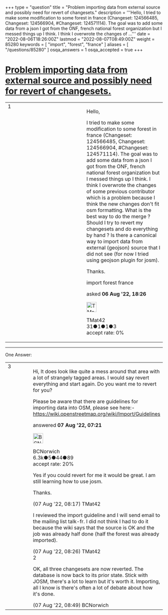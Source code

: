 +++
type = "question"
title = "Problem importing data from external source and possibly need for revert of changesets."
description = '''Hello, I tried to make some modification to some forest in france (Changeset: 124566485, Changeset: 124566904, #Changeset: 124571114). The goal was to add some data from a json I got from the ONF, french national forest organization but I messed things up I think. I think I overwrote the changes of ...'''
date = "2022-08-06T18:26:00Z"
lastmod = "2022-08-07T08:49:00Z"
weight = 85280
keywords = [ "import", "forest", "france" ]
aliases = [ "/questions/85280" ]
osqa_answers = 1
osqa_accepted = true
+++

<div class="headNormal">

# [Problem importing data from external source and possibly need for revert of changesets.](/questions/85280/problem-importing-data-from-external-source-and-possibly-need-for-revert-of-changesets)

</div>

<div id="main-body">

<div id="askform">

<table id="question-table" style="width:100%;">
<colgroup>
<col style="width: 50%" />
<col style="width: 50%" />
</colgroup>
<tbody>
<tr>
<td style="width: 30px; vertical-align: top"><div class="vote-buttons">
<span id="post-85280-upvote" class="ajax-command post-vote up" rel="nofollow" title="I like this post (click again to cancel)"> </span>
<div id="post-85280-score" class="post-score" title="current number of votes">
1
</div>
<span id="post-85280-downvote" class="ajax-command post-vote down" rel="nofollow" title="I dont like this post (click again to cancel)"> </span> <span id="favorite-mark" class="ajax-command favorite-mark" rel="nofollow" title="mark/unmark this question as favorite (click again to cancel)"> </span>
<div id="favorite-count" class="favorite-count">
&#10;</div>
</div></td>
<td><div id="item-right">
<div class="question-body">
<p>Hello,</p>
<p>I tried to make some modification to some forest in france (Changeset: 124566485, Changeset: 124566904, #Changeset: 124571114). The goal was to add some data from a json I got from the ONF, french national forest organization but I messed things up I think. I think I overwrote the changes of some previous contributor which is a problem because I think the new changes don't fit osm formatting. What is the best way to do the merge ? Should I try to revert my changesets and do everything by hand ? Is there a canonical way to import data from external (geojson) source that I did not see (for now I tried using geojson plugin for josm).</p>
<p>Thanks.</p>
</div>
<div id="question-tags" class="tags-container tags">
<span class="post-tag tag-link-import" rel="tag" title="see questions tagged &#39;import&#39;">import</span> <span class="post-tag tag-link-forest" rel="tag" title="see questions tagged &#39;forest&#39;">forest</span> <span class="post-tag tag-link-france" rel="tag" title="see questions tagged &#39;france&#39;">france</span>
</div>
<div id="question-controls" class="post-controls">
&#10;</div>
<div class="post-update-info-container">
<div class="post-update-info post-update-info-user">
<p>asked <strong>06 Aug '22, 18:26</strong></p>
<img src="https://secure.gravatar.com/avatar/0302449a11ab3bf751c067cc20ec7a87?s=32&amp;d=identicon&amp;r=g" class="gravatar" width="32" height="32" alt="TMat42&#39;s gravatar image" />
<p><span>TMat42</span><br />
<span class="score" title="31 reputation points">31</span><span title="1 badges"><span class="badge1">●</span><span class="badgecount">1</span></span><span title="1 badges"><span class="silver">●</span><span class="badgecount">1</span></span><span title="3 badges"><span class="bronze">●</span><span class="badgecount">3</span></span><br />
<span class="accept_rate" title="Rate of the user&#39;s accepted answers">accept rate:</span> <span title="TMat42 has no accepted answers">0%</span></p>
</div>
</div>
<div id="comments-container-85280" class="comments-container">
&#10;</div>
<div id="comment-tools-85280" class="comment-tools">
&#10;</div>
<div class="clear">
&#10;</div>
<div id="comment-85280-form-container" class="comment-form-container">
&#10;</div>
<div class="clear">
&#10;</div>
</div></td>
</tr>
</tbody>
</table>

------------------------------------------------------------------------

<div class="tabBar">

<span id="sort-top"></span>

<div class="headQuestions">

One Answer:

</div>

</div>

<span id="85281"></span>

<div id="answer-container-85281" class="answer accepted-answer">

<table style="width:100%;">
<colgroup>
<col style="width: 50%" />
<col style="width: 50%" />
</colgroup>
<tbody>
<tr>
<td style="width: 30px; vertical-align: top"><div class="vote-buttons">
<span id="post-85281-upvote" class="ajax-command post-vote up" rel="nofollow" title="I like this post (click again to cancel)"> </span>
<div id="post-85281-score" class="post-score" title="current number of votes">
3
</div>
<span id="post-85281-downvote" class="ajax-command post-vote down" rel="nofollow" title="I dont like this post (click again to cancel)"> </span> <span class="accept-answer on" rel="nofollow" title="TMat42 has selected this answer as the correct answer"> </span>
</div></td>
<td><div class="item-right">
<div class="answer-body">
<p>Hi, It does look like quite a mess around that area with a lot of strangely tagged areas. I would say revert everything and start again. Do you want me to revert for you?</p>
<p>Please be aware that there are guidelines for importing data into OSM, please see here:- <a href="https://wiki.openstreetmap.org/wiki/Import/Guidelines">https://wiki.openstreetmap.org/wiki/Import/Guidelines</a></p>
</div>
<div class="answer-controls post-controls">
&#10;</div>
<div class="post-update-info-container">
<div class="post-update-info post-update-info-user">
<p>answered <strong>07 Aug '22, 07:21</strong></p>
<img src="https://secure.gravatar.com/avatar/e3283a6b5f83e16214ec39a1478f64f0?s=32&amp;d=identicon&amp;r=g" class="gravatar" width="32" height="32" alt="BCNorwich&#39;s gravatar image" />
<p><span>BCNorwich</span><br />
<span class="score" title="6299 reputation points"><span>6.3k</span></span><span title="5 badges"><span class="badge1">●</span><span class="badgecount">5</span></span><span title="44 badges"><span class="silver">●</span><span class="badgecount">44</span></span><span title="89 badges"><span class="bronze">●</span><span class="badgecount">89</span></span><br />
<span class="accept_rate" title="Rate of the user&#39;s accepted answers">accept rate:</span> <span title="BCNorwich has 44 accepted answers">20%</span></p>
</div>
</div>
<div id="comments-container-85281" class="comments-container">
<span id="85282"></span>
<div id="comment-85282" class="comment">
<div id="post-85282-score" class="comment-score">
&#10;</div>
<div class="comment-text">
<p>Yes if you could revert for me it would be great. I am still learning how to use josm.</p>
<p>Thanks.</p>
</div>
<div id="comment-85282-info" class="comment-info">
<span class="comment-age">(07 Aug '22, 08:17)</span> <span class="comment-user userinfo">TMat42</span>
</div>
</div>
<span id="85283"></span>
<div id="comment-85283" class="comment">
<div id="post-85283-score" class="comment-score">
&#10;</div>
<div class="comment-text">
<p>I reviewed the import guideline and I will send email to the mailing list talk-fr. I did not think I had to do it because the wiki says that the source is OK and the job was already half done (half the forest was already imported).</p>
</div>
<div id="comment-85283-info" class="comment-info">
<span class="comment-age">(07 Aug '22, 08:26)</span> <span class="comment-user userinfo">TMat42</span>
</div>
</div>
<span id="85284"></span>
<div id="comment-85284" class="comment">
<div id="post-85284-score" class="comment-score">
2
</div>
<div class="comment-text">
<p>OK, all three changesets are now reverted. The database is now back to its prior state. Stick with JOSM, there's a lot to learn but it's worth it. Importing, all I know is there's often a lot of debate about how it's done.</p>
</div>
<div id="comment-85284-info" class="comment-info">
<span class="comment-age">(07 Aug '22, 08:49)</span> <span class="comment-user userinfo">BCNorwich</span>
</div>
</div>
</div>
<div id="comment-tools-85281" class="comment-tools">
&#10;</div>
<div class="clear">
&#10;</div>
<div id="comment-85281-form-container" class="comment-form-container">
&#10;</div>
<div class="clear">
&#10;</div>
</div></td>
</tr>
</tbody>
</table>

</div>

<div class="paginator-container-left">

</div>

</div>

</div>

